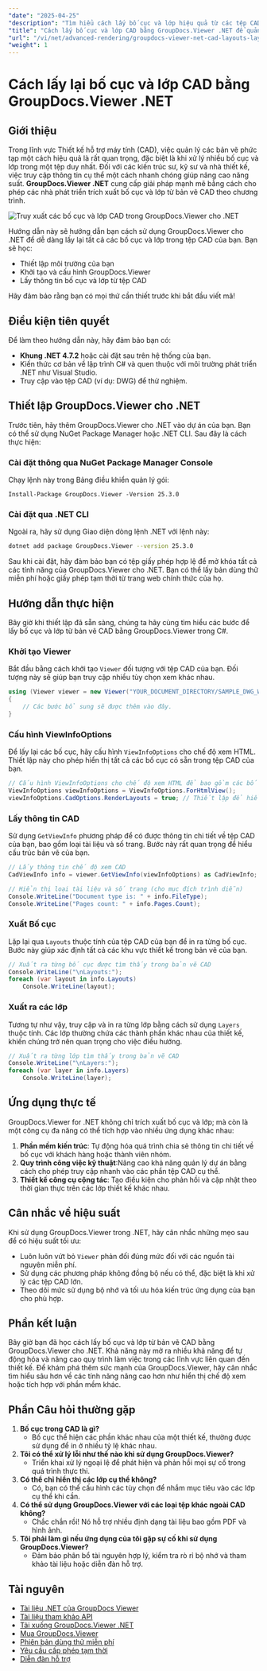 ```yaml
---
"date": "2025-04-25"
"description": "Tìm hiểu cách lấy bố cục và lớp hiệu quả từ các tệp CAD bằng GroupDocs.Viewer .NET, hợp lý hóa quy trình thiết kế của bạn với thư viện kết xuất tiên tiến này."
"title": "Cách lấy bố cục và lớp CAD bằng GroupDocs.Viewer .NET để quản lý thiết kế hiệu quả"
"url": "/vi/net/advanced-rendering/groupdocs-viewer-net-cad-layouts-layers-retrieval/"
"weight": 1
---
```


# Cách lấy lại bố cục và lớp CAD bằng GroupDocs.Viewer .NET
## Giới thiệu
Trong lĩnh vực Thiết kế hỗ trợ máy tính (CAD), việc quản lý các bản vẽ phức tạp một cách hiệu quả là rất quan trọng, đặc biệt là khi xử lý nhiều bố cục và lớp trong một tệp duy nhất. Đối với các kiến trúc sư, kỹ sư và nhà thiết kế, việc truy cập thông tin cụ thể một cách nhanh chóng giúp nâng cao năng suất. **GroupDocs.Viewer .NET** cung cấp giải pháp mạnh mẽ bằng cách cho phép các nhà phát triển trích xuất bố cục và lớp từ bản vẽ CAD theo chương trình.

![Truy xuất các bố cục và lớp CAD trong GroupDocs.Viewer cho .NET](/viewer/advanced-rendering/retrieve-cad-layouts-layers-img.png)

Hướng dẫn này sẽ hướng dẫn bạn cách sử dụng GroupDocs.Viewer cho .NET để dễ dàng lấy lại tất cả các bố cục và lớp trong tệp CAD của bạn. Bạn sẽ học:
- Thiết lập môi trường của bạn
- Khởi tạo và cấu hình GroupDocs.Viewer
- Lấy thông tin bố cục và lớp từ tệp CAD

Hãy đảm bảo rằng bạn có mọi thứ cần thiết trước khi bắt đầu viết mã!
## Điều kiện tiên quyết
Để làm theo hướng dẫn này, hãy đảm bảo bạn có:
- **Khung .NET 4.7.2** hoặc cài đặt sau trên hệ thống của bạn.
- Kiến thức cơ bản về lập trình C# và quen thuộc với môi trường phát triển .NET như Visual Studio.
- Truy cập vào tệp CAD (ví dụ: DWG) để thử nghiệm.
## Thiết lập GroupDocs.Viewer cho .NET
Trước tiên, hãy thêm GroupDocs.Viewer cho .NET vào dự án của bạn. Bạn có thể sử dụng NuGet Package Manager hoặc .NET CLI. Sau đây là cách thực hiện:
### Cài đặt thông qua NuGet Package Manager Console
Chạy lệnh này trong Bảng điều khiển quản lý gói:
```plaintext
Install-Package GroupDocs.Viewer -Version 25.3.0
```
### Cài đặt qua .NET CLI
Ngoài ra, hãy sử dụng Giao diện dòng lệnh .NET với lệnh này:
```bash
dotnet add package GroupDocs.Viewer --version 25.3.0
```
Sau khi cài đặt, hãy đảm bảo bạn có tệp giấy phép hợp lệ để mở khóa tất cả các tính năng của GroupDocs.Viewer cho .NET. Bạn có thể lấy bản dùng thử miễn phí hoặc giấy phép tạm thời từ trang web chính thức của họ.
## Hướng dẫn thực hiện
Bây giờ khi thiết lập đã sẵn sàng, chúng ta hãy cùng tìm hiểu các bước để lấy bố cục và lớp từ bản vẽ CAD bằng GroupDocs.Viewer trong C#.
### Khởi tạo Viewer
Bắt đầu bằng cách khởi tạo `Viewer` đối tượng với tệp CAD của bạn. Đối tượng này sẽ giúp bạn truy cập nhiều tùy chọn xem khác nhau.
```csharp
using (Viewer viewer = new Viewer("YOUR_DOCUMENT_DIRECTORY/SAMPLE_DWG_WITH_LAYOUTS_AND_LAYERS"))
{
    // Các bước bổ sung sẽ được thêm vào đây.
}
```
### Cấu hình ViewInfoOptions
Để lấy lại các bố cục, hãy cấu hình `ViewInfoOptions` cho chế độ xem HTML. Thiết lập này cho phép hiển thị tất cả các bố cục có sẵn trong tệp CAD của bạn.
```csharp
// Cấu hình ViewInfoOptions cho chế độ xem HTML để bao gồm các bố cục
ViewInfoOptions viewInfoOptions = ViewInfoOptions.ForHtmlView();
viewInfoOptions.CadOptions.RenderLayouts = true; // Thiết lập để hiển thị tất cả các bố cục
```
### Lấy thông tin CAD
Sử dụng `GetViewInfo` phương pháp để có được thông tin chi tiết về tệp CAD của bạn, bao gồm loại tài liệu và số trang. Bước này rất quan trọng để hiểu cấu trúc bản vẽ của bạn.
```csharp
// Lấy thông tin chế độ xem CAD
CadViewInfo info = viewer.GetViewInfo(viewInfoOptions) as CadViewInfo;

// Hiển thị loại tài liệu và số trang (cho mục đích trình diễn)
Console.WriteLine("Document type is: " + info.FileType);
Console.WriteLine("Pages count: " + info.Pages.Count);
```
### Xuất Bố cục
Lặp lại qua `Layouts` thuộc tính của tệp CAD của bạn để in ra từng bố cục. Bước này giúp xác định tất cả các khu vực thiết kế trong bản vẽ của bạn.
```csharp
// Xuất ra từng bố cục được tìm thấy trong bản vẽ CAD
Console.WriteLine("\nLayouts:");
foreach (var layout in info.Layouts)
    Console.WriteLine(layout);
```
### Xuất ra các lớp
Tương tự như vậy, truy cập và in ra từng lớp bằng cách sử dụng `Layers` thuộc tính. Các lớp thường chứa các thành phần khác nhau của thiết kế, khiến chúng trở nên quan trọng cho việc điều hướng.
```csharp
// Xuất ra từng lớp tìm thấy trong bản vẽ CAD
Console.WriteLine("\nLayers:");
foreach (var layer in info.Layers)
    Console.WriteLine(layer);
```
## Ứng dụng thực tế
GroupDocs.Viewer for .NET không chỉ trích xuất bố cục và lớp; mà còn là một công cụ đa năng có thể tích hợp vào nhiều ứng dụng khác nhau:
1. **Phần mềm kiến trúc**: Tự động hóa quá trình chia sẻ thông tin chi tiết về bố cục với khách hàng hoặc thành viên nhóm.
2. **Quy trình công việc kỹ thuật**:Nâng cao khả năng quản lý dự án bằng cách cho phép truy cập nhanh vào các phần tệp CAD cụ thể.
3. **Thiết kế công cụ cộng tác**: Tạo điều kiện cho phản hồi và cập nhật theo thời gian thực trên các lớp thiết kế khác nhau.
## Cân nhắc về hiệu suất
Khi sử dụng GroupDocs.Viewer trong .NET, hãy cân nhắc những mẹo sau để có hiệu suất tối ưu:
- Luôn luôn vứt bỏ `Viewer` phản đối đúng mức đối với các nguồn tài nguyên miễn phí.
- Sử dụng các phương pháp không đồng bộ nếu có thể, đặc biệt là khi xử lý các tệp CAD lớn.
- Theo dõi mức sử dụng bộ nhớ và tối ưu hóa kiến trúc ứng dụng của bạn cho phù hợp.
## Phần kết luận
Bây giờ bạn đã học cách lấy bố cục và lớp từ bản vẽ CAD bằng GroupDocs.Viewer cho .NET. Khả năng này mở ra nhiều khả năng để tự động hóa và nâng cao quy trình làm việc trong các lĩnh vực liên quan đến thiết kế. Để khám phá thêm sức mạnh của GroupDocs.Viewer, hãy cân nhắc tìm hiểu sâu hơn về các tính năng nâng cao hơn như hiển thị chế độ xem hoặc tích hợp với phần mềm khác.
## Phần Câu hỏi thường gặp
1. **Bố cục trong CAD là gì?**
   - Bố cục thể hiện các phần khác nhau của một thiết kế, thường được sử dụng để in ở nhiều tỷ lệ khác nhau.
2. **Tôi có thể xử lý lỗi như thế nào khi sử dụng GroupDocs.Viewer?**
   - Triển khai xử lý ngoại lệ để phát hiện và phản hồi mọi sự cố trong quá trình thực thi.
3. **Có thể chỉ hiển thị các lớp cụ thể không?**
   - Có, bạn có thể cấu hình các tùy chọn để nhắm mục tiêu vào các lớp cụ thể khi cần.
4. **Có thể sử dụng GroupDocs.Viewer với các loại tệp khác ngoài CAD không?**
   - Chắc chắn rồi! Nó hỗ trợ nhiều định dạng tài liệu bao gồm PDF và hình ảnh.
5. **Tôi phải làm gì nếu ứng dụng của tôi gặp sự cố khi sử dụng GroupDocs.Viewer?**
   - Đảm bảo phân bổ tài nguyên hợp lý, kiểm tra rò rỉ bộ nhớ và tham khảo tài liệu hoặc diễn đàn hỗ trợ.
## Tài nguyên
- [Tài liệu .NET của GroupDocs Viewer](https://docs.groupdocs.com/viewer/net/)
- [Tài liệu tham khảo API](https://reference.groupdocs.com/viewer/net/)
- [Tải xuống GroupDocs.Viewer .NET](https://releases.groupdocs.com/viewer/net/)
- [Mua GroupDocs.Viewer](https://purchase.groupdocs.com/buy)
- [Phiên bản dùng thử miễn phí](https://releases.groupdocs.com/viewer/net/)
- [Yêu cầu cấp phép tạm thời](https://purchase.groupdocs.com/temporary-license/)
- [Diễn đàn hỗ trợ](https://forum.groupdocs.com/c/viewer/9)
